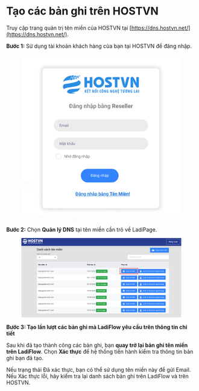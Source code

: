 # Tạo các bản ghi trên HOSTVN

Truy cập trang quản trị tên miền của HOSTVN tại [https://dns.hostvn.net/](https://dns.hostvn.net/).

**Bước 1:** Sử dụng tài khoản khách hàng của bạn tại HOSTVN để đăng nhập.

<figure><img src="../.gitbook/assets/image (253).png" alt="" width="563"><figcaption></figcaption></figure>

**Bước 2:** Chọn **Quản lý DNS** tại tên miền cần trỏ về LadiPage.

<figure><img src="../.gitbook/assets/image (254).png" alt="" width="563"><figcaption></figcaption></figure>

**Bước 3: Tạo lần lượt các bản ghi mà LadiFlow yêu cầu trên thông tin chi tiết**&#x20;

Sau khi đã tạo thành công các bản ghi, bạn **quay trở lại bản ghi tên miền trên LadiFlow**. Chọn **Xác thực** để hệ thống tiến hành kiểm tra thông tin bản ghi bạn đã tạo.

Nếu trạng thái Đã xác thực, bạn có thể sử dụng tên miền này để gửi Email. Nếu Xác thực lỗi, hãy kiểm tra lại danh sách bản ghi trên LadiFlow và trên HOSTVN.
